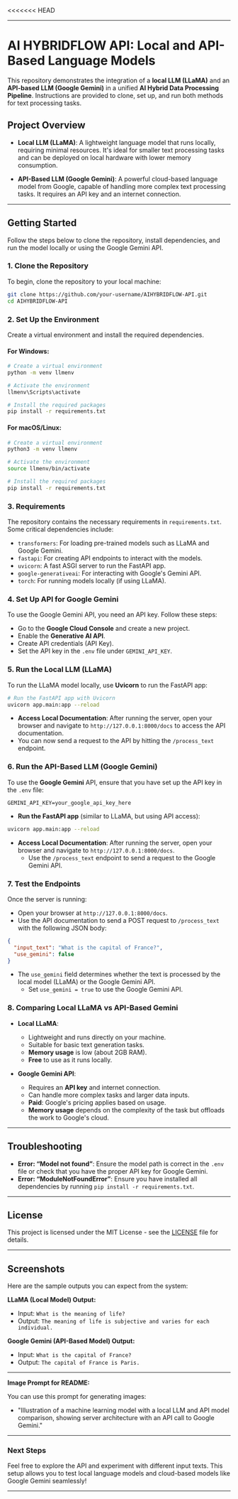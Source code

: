 <<<<<<< HEAD

---

# AI HYBRIDFLOW API: Local and API-Based Language Models

This repository demonstrates the integration of a **local LLM (LLaMA)** and an **API-based LLM (Google Gemini)** in a unified **AI Hybrid Data Processing Pipeline**. Instructions are provided to clone, set up, and run both methods for text processing tasks.

## **Project Overview**

- **Local LLM (LLaMA)**: A lightweight language model that runs locally, requiring minimal resources. It's ideal for smaller text processing tasks and can be deployed on local hardware with lower memory consumption.
  
- **API-Based LLM (Google Gemini)**: A powerful cloud-based language model from Google, capable of handling more complex text processing tasks. It requires an API key and an internet connection.

---

## **Getting Started**

Follow the steps below to clone the repository, install dependencies, and run the model locally or using the Google Gemini API.

### **1. Clone the Repository**

To begin, clone the repository to your local machine:

```bash
git clone https://github.com/your-username/AIHYBRIDFLOW-API.git
cd AIHYBRIDFLOW-API
```

### **2. Set Up the Environment**

Create a virtual environment and install the required dependencies.

#### For Windows:

```bash
# Create a virtual environment
python -m venv llmenv

# Activate the environment
llmenv\Scripts\activate

# Install the required packages
pip install -r requirements.txt
```

#### For macOS/Linux:

```bash
# Create a virtual environment
python3 -m venv llmenv

# Activate the environment
source llmenv/bin/activate

# Install the required packages
pip install -r requirements.txt
```

### **3. Requirements**

The repository contains the necessary requirements in `requirements.txt`. Some critical dependencies include:

- `transformers`: For loading pre-trained models such as LLaMA and Google Gemini.
- `fastapi`: For creating API endpoints to interact with the models.
- `uvicorn`: A fast ASGI server to run the FastAPI app.
- `google-generativeai`: For interacting with Google's Gemini API.
- `torch`: For running models locally (if using LLaMA).

### **4. Set Up API for Google Gemini**

To use the Google Gemini API, you need an API key. Follow these steps:

- Go to the **Google Cloud Console** and create a new project.
- Enable the **Generative AI API**.
- Create API credentials (API Key).
- Set the API key in the `.env` file under `GEMINI_API_KEY`.

### **5. Run the Local LLM (LLaMA)**

To run the LLaMA model locally, use **Uvicorn** to run the FastAPI app:

```bash
# Run the FastAPI app with Uvicorn
uvicorn app.main:app --reload
```

- **Access Local Documentation**: After running the server, open your browser and navigate to `http://127.0.0.1:8000/docs` to access the API documentation.
- You can now send a request to the API by hitting the `/process_text` endpoint.

### **6. Run the API-Based LLM (Google Gemini)**

To use the **Google Gemini** API, ensure that you have set up the API key in the `.env` file:

```env
GEMINI_API_KEY=your_google_api_key_here
```

- **Run the FastAPI app** (similar to LLaMA, but using API access):

```bash
uvicorn app.main:app --reload
```

- **Access Local Documentation**: After running the server, open your browser and navigate to `http://127.0.0.1:8000/docs`.
  - Use the `/process_text` endpoint to send a request to the Google Gemini API.

### **7. Test the Endpoints**

Once the server is running:

- Open your browser at `http://127.0.0.1:8000/docs`.
- Use the API documentation to send a POST request to `/process_text` with the following JSON body:

```json
{
  "input_text": "What is the capital of France?",
  "use_gemini": false
}
```

- The `use_gemini` field determines whether the text is processed by the local model (LLaMA) or the Google Gemini API.
  - Set `use_gemini = true` to use the Google Gemini API.

### **8. Comparing Local LLaMA vs API-Based Gemini**

- **Local LLaMA**:
  - Lightweight and runs directly on your machine.
  - Suitable for basic text generation tasks.
  - **Memory usage** is low (about 2GB RAM).
  - **Free** to use as it runs locally.

- **Google Gemini API**:
  - Requires an **API key** and internet connection.
  - Can handle more complex tasks and larger data inputs.
  - **Paid**: Google's pricing applies based on usage.
  - **Memory usage** depends on the complexity of the task but offloads the work to Google's cloud.

---

## **Troubleshooting**

- **Error: “Model not found”**: Ensure the model path is correct in the `.env` file or check that you have the proper API key for Google Gemini.
- **Error: “ModuleNotFoundError”**: Ensure you have installed all dependencies by running `pip install -r requirements.txt`.

---

## **License**

This project is licensed under the MIT License - see the [LICENSE](LICENSE) file for details.

---

## **Screenshots**

Here are the sample outputs you can expect from the system:

**LLaMA (Local Model) Output:**

- Input: `What is the meaning of life?`
- Output: `The meaning of life is subjective and varies for each individual.`

**Google Gemini (API-Based Model) Output:**

- Input: `What is the capital of France?`
- Output: `The capital of France is Paris.`

---

**Image Prompt for README:**

You can use this prompt for generating images:
- "Illustration of a machine learning model with a local LLM and API model comparison, showing server architecture with an API call to Google Gemini."

---

### **Next Steps**

Feel free to explore the API and experiment with different input texts. This setup allows you to test local language models and cloud-based models like Google Gemini seamlessly!

---

